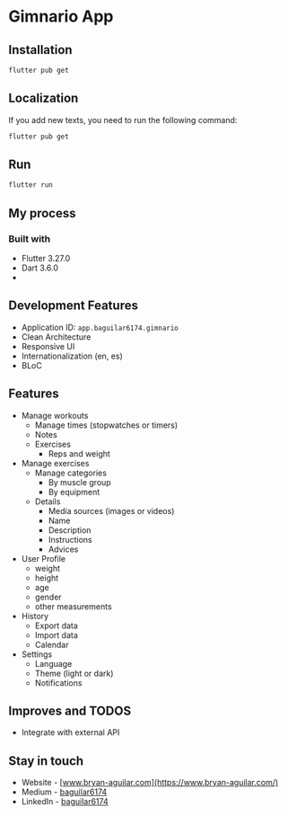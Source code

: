 # Gimnario App

## Installation

```bash
flutter pub get
```

## Localization

If you add new texts, you need to run the following command:

```bash
flutter pub get
```

## Run

```bash
flutter run
```

## My process

### Built with

- Flutter 3.27.0
- Dart 3.6.0
- 

## Development Features

- Application ID: `app.baguilar6174.gimnario`
- Clean Architecture
- Responsive UI
- Internationalization (en, es)
- BLoC

## Features

- Manage workouts
  - Manage times (stopwatches or timers)
  - Notes
  - Exercises
    - Reps and weight
- Manage exercises
  - Manage categories
    - By muscle group
    - By equipment
  - Details
    - Media sources (images or videos)
    - Name
    - Description
    - Instructions
    - Advices
- User Profile
  - weight
  - height
  - age
  - gender
  - other measurements
- History
  - Export data
  - Import data
  - Calendar
- Settings
  - Language
  - Theme (light or dark)
  - Notifications

## Improves and TODOS

- Integrate with external API

## Stay in touch

- Website - [www.bryan-aguilar.com](https://www.bryan-aguilar.com/)
- Medium - [baguilar6174](https://baguilar6174.medium.com/)
- LinkedIn - [baguilar6174](https://www.linkedin.com/in/baguilar6174)